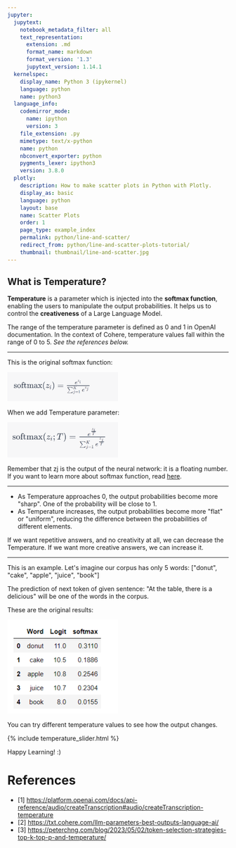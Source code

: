 ```yaml
---
jupyter:
  jupytext:
    notebook_metadata_filter: all
    text_representation:
      extension: .md
      format_name: markdown
      format_version: '1.3'
      jupytext_version: 1.14.1
  kernelspec:
    display_name: Python 3 (ipykernel)
    language: python
    name: python3
  language_info:
    codemirror_mode:
      name: ipython
      version: 3
    file_extension: .py
    mimetype: text/x-python
    name: python
    nbconvert_exporter: python
    pygments_lexer: ipython3
    version: 3.8.0
  plotly:
    description: How to make scatter plots in Python with Plotly.
    display_as: basic
    language: python
    layout: base
    name: Scatter Plots
    order: 1
    page_type: example_index
    permalink: python/line-and-scatter/
    redirect_from: python/line-and-scatter-plots-tutorial/
    thumbnail: thumbnail/line-and-scatter.jpg
---
```


## What is Temperature?

**Temperature** is a parameter which is injected into the **softmax function**, enabling the users to manipulate the 
output probabilities. It helps us to control the **creativeness** of a Large Language Model.

The range of the temperature parameter is defined as 0 and 1 in OpenAI documentation. In the context of Cohere, 
temperature values fall within the range of 0 to 5. _See the references below._

-----------------------------------------------------

This is the original softmax function: 

<div class="fig figcenter fighighlight">
  <img src="/assets/images/softmax.PNG" width="50%">
  <div class="figcaption"> </div>
</div>


When we add Temperature parameter:

<div class="fig figcenter fighighlight">
  <img src="/assets/images/softmax_temp.PNG" width="50%">
  <div class="figcaption"> </div>
</div>

Remember that zj is the output of the neural network: it is a floating number. If you want to learn more about 
softmax function, read [here](https://github.com/pelinbalci/Intro_Deep_Learning/blob/master/Intro_NN/notes/1_Perceptron_math.md#multiclass-classification--softmax:~:text=Multiclass%20Classification%20%26%20Softmax).

-----------------------------------------------------

- As Temperature approaches 0, the output probabilities become more "sharp". One of the probability will be close to 1.
- As Temperature increases, the output probabilities become more "flat" or "uniform", reducing the difference between the probabilities of different elements.

If we want repetitive answers, and no creativity at all, we can decrease the Temperature. If we want more creative answers, we can increase it.

-----------------------------------------------------

This is an example. Let's imagine our corpus has only 5 words: ["donut", "cake", "apple", "juice", "book"]

The prediction of next token of given sentence: "At the table, there is a delicious" will be one of the words in the corpus. 

These are the original results: 

<div class="fig figcenter fighighlight">
  <img src="/assets/images/softmax_df.PNG" width="50%">
  <div class="figcaption"> </div>
</div>


You can try different temperature values to see how the output changes.

{% include temperature_slider.html %}


Happy Learning! :)

# References
- [1] https://platform.openai.com/docs/api-reference/audio/createTranscription#audio/createTranscription-temperature
- [2] https://txt.cohere.com/llm-parameters-best-outputs-language-ai/
- [3] https://peterchng.com/blog/2023/05/02/token-selection-strategies-top-k-top-p-and-temperature/

